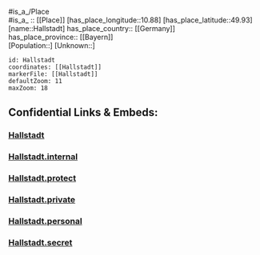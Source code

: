 ﻿---
location: [49.93,10.88] 
mapzoom: [7,12] 
mapmarker: city 
type: City
tags:
- geo/City


SpocWebEntityId: 30730
isDeleted: false
confidential: public

---
#is_a_/Place  
#is_a_ :: [[Place]] 
[has_place_longitude::10.88] 
[has_place_latitude::49.93] 
[name::Hallstadt] 
has_place_country:: [[Germany]]  
has_place_province:: [[Bayern]]  
[Population::] 
[Unknown::] 


```leaflet
id: Hallstadt
coordinates: [[Hallstadt]] 
markerFile: [[Hallstadt]] 
defaultZoom: 11 
maxZoom: 18
```


## Confidential Links & Embeds: 

### [Hallstadt](/_public/Earth/Continent/Europe/Europe~Central/Germany/Germany~West/Bayern/counties~Bayern/Bamberg/cities~Bamberg/Hallstadt.md) 

### [Hallstadt.internal](/_internal/Earth/Continent/Europe/Europe~Central/Germany/Germany~West/Bayern/counties~Bayern/Bamberg/cities~Bamberg/Hallstadt.internal.md) 

### [Hallstadt.protect](/_protect/Earth/Continent/Europe/Europe~Central/Germany/Germany~West/Bayern/counties~Bayern/Bamberg/cities~Bamberg/Hallstadt.protect.md) 

### [Hallstadt.private](/_private/Earth/Continent/Europe/Europe~Central/Germany/Germany~West/Bayern/counties~Bayern/Bamberg/cities~Bamberg/Hallstadt.private.md) 

### [Hallstadt.personal](/_personal/Earth/Continent/Europe/Europe~Central/Germany/Germany~West/Bayern/counties~Bayern/Bamberg/cities~Bamberg/Hallstadt.personal.md) 

### [Hallstadt.secret](/_secret/Earth/Continent/Europe/Europe~Central/Germany/Germany~West/Bayern/counties~Bayern/Bamberg/cities~Bamberg/Hallstadt.secret.md) 
